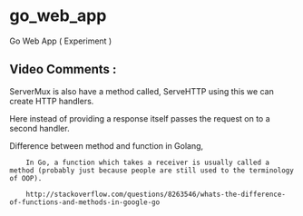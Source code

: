 # go_web_app
Go Web App ( Experiment )


## Video Comments :
    
   ServerMux is also have a method called, ServeHTTP using this we can
   create HTTP handlers.

   Here instead of providing a response itself passes the request on to a
   second handler.

   Difference between method and function in Golang,

        In Go, a function which takes a receiver is usually called a method (probably just because people are still used to the terminology of OOP).

        http://stackoverflow.com/questions/8263546/whats-the-difference-of-functions-and-methods-in-google-go





